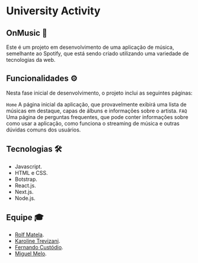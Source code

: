 # University Activity

## OnMusic 🎵

Este é um projeto em desenvolvimento de uma aplicação de música, semelhante ao Spotify, que está sendo criado utilizando uma variedade de tecnologias da web.

## Funcionalidades ⚙️

Nesta fase inicial de desenvolvimento, o projeto inclui as seguintes páginas:

`Home` A página inicial da aplicação, que provavelmente exibirá uma lista de músicas em destaque, capas de álbuns e informações sobre o artista.
`FAQ` Uma página de perguntas frequentes, que pode conter informações sobre como usar a aplicação, como funciona o streaming de música e outras dúvidas comuns dos usuários.

## Tecnologias 🛠

- Javascript.
- HTML e CSS.
- Botstrap.
- React.js.
- Next.js.
- Node.js.

## Equipe 🎓

- [Rolf Matela](https://github.com/roollf).
- [Karoline Trevizani](https://github.com/KarolTrevizani).
- [Fernando Custódio](https://github.com/Fcsla).
- [Miguel Melo](https://github.com/miguelmelof).
